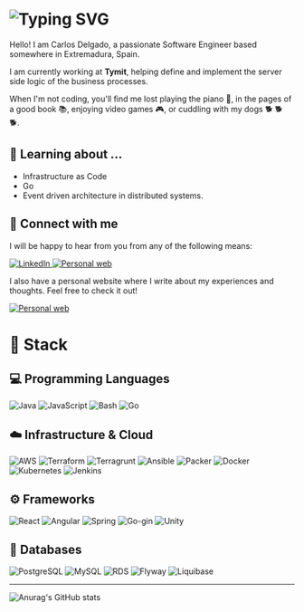 <div>
    <h1>
        <img src="https://readme-typing-svg.herokuapp.com?font=Jetbrains+mono&size=30&duration=5000&color=F3890B&center=false&vCenter=true&width=300&lines=Software+Engineer...;Dog+lover...;Musician...;Reader...;Gamer..." alt="Typing SVG"/>
    </h1>
</div>

Hello! I am Carlos Delgado, a passionate Software Engineer based somewhere in Extremadura, Spain.

I am currently working at **Tymit**, helping define and implement the server side logic of the business processes.

When I'm not coding, you'll find me lost playing the piano :musical_keyboard:, in the pages of a good book :books:,
enjoying video games :video_game:, or cuddling with my dogs :dog2: :dog2: :dog2:.

## :open_book: Learning about ...

- Infrastructure as Code
- Go
- Event driven architecture in distributed systems.

## :link: Connect with me

I will be happy to hear from you from any of the following means:
<div>
    <a href="https://www.linkedin.com/in/cdelgadoguiberteau/">
        <img src="https://img.shields.io/badge/LinkedIn-0077B5?style=for-the-badge&logo=linkedin&logoColor=white" alt="LinkedIn"/>
    </a>
    <a href="mailto:cdelgadoguiberteau@gmail.com">
        <img src="https://img.shields.io/badge/email-34A853?style=for-the-badge&logo=globe&logoColor=white" alt="Personal web"/>
    </a>
</div>

I also have a personal website where I write about my experiences and thoughts. Feel free to check it out!
<div>
    <a href="https://cdelgado.guiberteau.tech">
        <img src="https://img.shields.io/badge/Website-F3890B?style=for-the-badge&logo=globe&logoColor=white" alt="Personal web"/>
    </a>
</div>

# :toolbox: Stack

## :computer: Programming Languages

<div>
  <img src="https://img.shields.io/badge/Java-007396?style=for-the-badge&logo=java&logoColor=white" alt="Java" />
  <img src="https://img.shields.io/badge/JavaScript-F7DF1E?style=for-the-badge&logo=javascript&logoColor=black" alt="JavaScript"/>
  <img src="https://img.shields.io/badge/Bash-4EAA25?style=for-the-badge&logo=gnu-bash&logoColor=white" alt="Bash"/>
  <img src="https://img.shields.io/badge/Go-00ADD8?style=for-the-badge&logo=go&logoColor=white" alt="Go"/>
</div>

## :cloud: Infrastructure & Cloud

<div>
<img alt="AWS" src="https://img.shields.io/badge/AWS-232F3E?style=for-the-badge&logo=amazon-aws&logoColor=white"/>
<img alt="Terraform" src="https://img.shields.io/badge/Terraform-623CE4?style=for-the-badge&logo=terraform&logoColor=white"/>
<img alt="Terragrunt" src="https://img.shields.io/badge/Terragrunt-623CE4?style=for-the-badge&logo=terragrunt&logoColor=white"/>
<img alt="Ansible" src="https://img.shields.io/badge/Ansible-EE0000?style=for-the-badge&logo=ansible&logoColor=white"/>
<img alt="Packer" src="https://img.shields.io/badge/Packer-39457E?style=for-the-badge&logo=packer&logoColor=white"/>
<img alt="Docker" src="https://img.shields.io/badge/Docker-2496ED?style=for-the-badge&logo=docker&logoColor=white"/>
<img alt="Kubernetes" src="https://img.shields.io/badge/Kubernetes-326CE5?style=for-the-badge&logo=kubernetes&logoColor=white"/>
<img alt="Jenkins" src="https://img.shields.io/badge/Jenkins-D24939?style=for-the-badge&logo=jenkins&logoColor=white"/>
</div>

## :gear: Frameworks

<div>
    <img src="https://img.shields.io/badge/React-20232A?style=for-the-badge&logo=react&logoColor=61DAFB" alt="React"/>
    <img alt="Angular" src="https://img.shields.io/badge/Angular-DD0031?style=for-the-badge&logo=angular&logoColor=white"/>
    <img src="https://img.shields.io/badge/Spring-6DB33F?style=for-the-badge&logo=spring&logoColor=white" alt="Spring"/>
    <img alt="Go-gin" src="https://img.shields.io/badge/Gin-00ADD8?style=for-the-badge&logo=go&logoColor=white"/>
    <img alt="Unity" src="https://img.shields.io/badge/Unity-000000?style=for-the-badge&logo=unity&logoColor=white"/>
</div>

## :floppy_disk: Databases

<div>
    <img src="https://img.shields.io/badge/PostgreSQL-336791?style=for-the-badge&logo=postgresql&logoColor=white" alt="PostgreSQL"/>
    <img src="https://img.shields.io/badge/MySQL-4479A1?style=for-the-badge&logo=mysql&logoColor=white" alt="MySQL"/>
    <img alt="RDS" src="https://img.shields.io/badge/RDS-232F3E?style=for-the-badge&logo=amazon-aws&logoColor=white"/>
    <img alt="Flyway" src="https://img.shields.io/badge/Flyway-525252?style=for-the-badge&logo=flyway&logoColor=white"/>
    <img alt="Liquibase" src="https://img.shields.io/badge/Liquibase-000000?style=for-the-badge&logo=liquibase&logoColor=white"/>
</div>

---

![Anurag's GitHub stats](https://github-readme-stats.vercel.app/api?username=cdelgado23&show_icons=true&rank_icon=github&theme=transparent)
